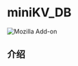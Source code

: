 # miniKV_DB
![Mozilla Add-on](https://img.shields.io/amo/v/1.0?color=green&label=miniKV_DB&logoColor=green)
## 介绍